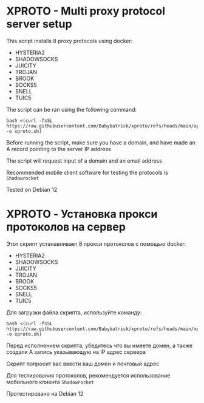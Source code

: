 # XPROTO - Multi proxy protocol server setup

This script installs 8 proxy protocols using docker:
- HYSTERIA2
- SHADOWSOCKS
- JUICITY
- TROJAN
- BROOK
- SOCKS5
- SNELL
- TUIC5

The script can be ran using the following command:
```
bash <(curl -fsSL https://raw.githubusercontent.com/Babybatrick/xproto/refs/heads/main/xproto.sh -o xproto.sh)
```

Before running the script, make sure you have a domain, and have made an A record pointing to the server IP address

The script will request input of a domain and an email address

Recommended mobile client software for testing the protocols is `Shadowrocket`

Tested on Debian 12

# XPROTO - Установка прокси протоколов на сервер

Этот скрипт устанавливает 8 прокси протоколов с помощью docker:
- HYSTERIA2
- SHADOWSOCKS
- JUICITY
- TROJAN
- BROOK
- SOCKS5
- SNELL
- TUIC5

Для загрузки файла скрипта, используйте команду:
```
bash <(curl -fsSL https://raw.githubusercontent.com/Babybatrick/xproto/refs/heads/main/xproto.sh -o xproto.sh)
```

Перед исполнением скрипта, убедитесь что вы имеете домен, а также создали А запись указывающую на IP адрес сервера

Скрипт попросит вас ввести ваш домен и почтовый адрес

Для тестирования протоколов, рекомендуется использование мобильного клиента `Shadowrocket`

Протестировано на Debian 12
